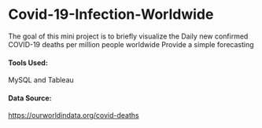 # Covid-19-Infection-Worldwide

The goal of this mini project is to briefly visualize the Daily new confirmed COVID-19 deaths per million people worldwide
Provide a simple forecasting

#### Tools Used: 
MySQL and Tableau 

#### Data Source: 
https://ourworldindata.org/covid-deaths
